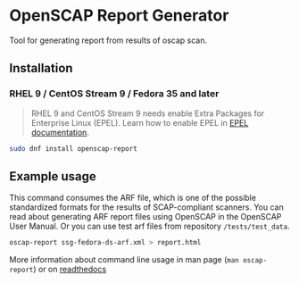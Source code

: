 # OpenSCAP Report Generator

Tool for generating report from results of oscap scan.

## Installation

### RHEL 9 / CentOS Stream 9 / Fedora 35 and later

> RHEL 9 and CentOS Stream 9 needs enable Extra Packages for Enterprise Linux (EPEL). Learn how to enable EPEL in [EPEL documentation](https://fedoraproject.org/wiki/EPEL).

```bash
sudo dnf install openscap-report
```

## Example usage

This command consumes the ARF file, which is one of the possible standardized formats for the results of SCAP-compliant scanners. You can read about generating ARF report files using OpenSCAP in the OpenSCAP User Manual. Or you can use test arf files from repository `/tests/test_data`.

```bash
oscap-report ssg-fedora-ds-arf.xml > report.html
```

More information about command line usage in man page (`man oscap-report`) or on [readthedocs](https://openscap-report.readthedocs.io/en/latest/)
